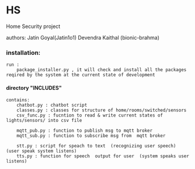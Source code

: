 # HS
Home Security project 

authors:	Jatin Goyal(Jatin1o1)
		Devendra Kaithal (bionic-brahma)
	
### installation:
	run : 
		package_installer.py , it will check and install all the packages reqired by the system at the current state of development

#### directory "INCLUDES"  

	contains:
		chatbot.py : chatbot script
		classes.py : classes for structure of home/rooms/switched/sensors
		csv_func.py : fucntion to read & write current states of lights/sensors/ into csv file

		mqtt_pub.py : function to publish msg to mqtt broker
		mqtt_sub.py : function to subscribe msg from  mqtt broker
		
		stt.py : script for speach to text  (recognizing user speech) (user speak system listens)
		tts.py : function for speech  output for user  (system speaks user listens)
		
